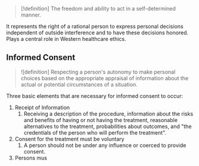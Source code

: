 >[!definition]
>The freedom and ability to act in a self-determined manner.

It represents the right of a rational person to express personal decisions independent of outside interference and to have these decisions honored. 
Plays a central role in Western healthcare ethics. 
## Informed Consent 
>![definition]
>Respecting a person's autonomy to make personal choices based on the appropriate appraisal of information about the actual or potential circumstances of a situation. 

Three basic elements that are necessary for informed consent to occur:
1. Receipt of Information
	1. Receiving a description of the procedure, information about the risks and benefits of having or not having the treatment, reasonable alternatives to the treatment, probabilities about outcomes, and "the credentials of the person who will perform the treatment".
2. Consent for the treatment must be voluntary
	1. A person should not be under any influence or coerced to provide consent. 
3. Persons mus